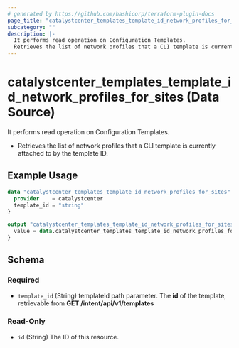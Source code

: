 ```yaml
---
# generated by https://github.com/hashicorp/terraform-plugin-docs
page_title: "catalystcenter_templates_template_id_network_profiles_for_sites Data Source - terraform-provider-catalystcenter"
subcategory: ""
description: |-
  It performs read operation on Configuration Templates.
  Retrieves the list of network profiles that a CLI template is currently attached to by the template ID.
---
```


# catalystcenter_templates_template_id_network_profiles_for_sites (Data Source)

It performs read operation on Configuration Templates.

- Retrieves the list of network profiles that a CLI template is currently attached to by the template ID.

## Example Usage

```terraform
data "catalystcenter_templates_template_id_network_profiles_for_sites" "example" {
  provider    = catalystcenter
  template_id = "string"
}

output "catalystcenter_templates_template_id_network_profiles_for_sites_example" {
  value = data.catalystcenter_templates_template_id_network_profiles_for_sites.example.item
}
```

<!-- schema generated by tfplugindocs -->
## Schema

### Required

- `template_id` (String) templateId path parameter. The **id** of the template, retrievable from **GET /intent/api/v1/templates**

### Read-Only

- `id` (String) The ID of this resource.
